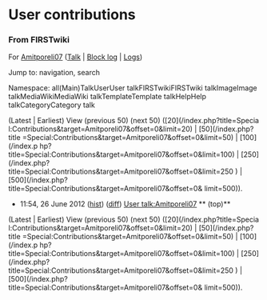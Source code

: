

# User contributions

### From FIRSTwiki

For [Amitporeli07](/index.php?title=User:Amitporeli07&action=edit
"User:Amitporeli07" ) ([Talk](User_talk:Amitporeli07 "User
talk:Amitporeli07" ) | [Block
log](/index.php?title=Special:Log&type=block&page=User:Amitporeli07
"Special:Log" ) | [Logs](/index.php?title=Special:Log&user=Amitporeli07
"Special:Log" ))

Jump to: navigation, search

Namespace:  all(Main)TalkUserUser talkFIRSTwikiFIRSTwiki talkImageImage
talkMediaWikiMediaWiki talkTemplateTemplate talkHelpHelp talkCategoryCategory
talk

(Latest | Earliest) View (previous 50) (next 50) ([20](/index.php?title=Specia
l:Contributions&target=Amitporeli07&offset=0&limit=20) | [50](/index.php?title
=Special:Contributions&target=Amitporeli07&offset=0&limit=50) | [100](/index.p
hp?title=Special:Contributions&target=Amitporeli07&offset=0&limit=100) | [250]
(/index.php?title=Special:Contributions&target=Amitporeli07&offset=0&limit=250
) | [500](/index.php?title=Special:Contributions&target=Amitporeli07&offset=0&
limit=500)).

  * 11:54, 26 June 2012 ([hist](/index.php?title=User_talk:Amitporeli07&action=history "User talk:Amitporeli07" )) ([diff](/index.php?title=User_talk:Amitporeli07&diff=prev&oldid=170082 "User talk:Amitporeli07" )) [User talk:Amitporeli07](User_talk:Amitporeli07 "User talk:Amitporeli07" ) ** (top)**

(Latest | Earliest) View (previous 50) (next 50) ([20](/index.php?title=Specia
l:Contributions&target=Amitporeli07&offset=0&limit=20) | [50](/index.php?title
=Special:Contributions&target=Amitporeli07&offset=0&limit=50) | [100](/index.p
hp?title=Special:Contributions&target=Amitporeli07&offset=0&limit=100) | [250]
(/index.php?title=Special:Contributions&target=Amitporeli07&offset=0&limit=250
) | [500](/index.php?title=Special:Contributions&target=Amitporeli07&offset=0&
limit=500)).

